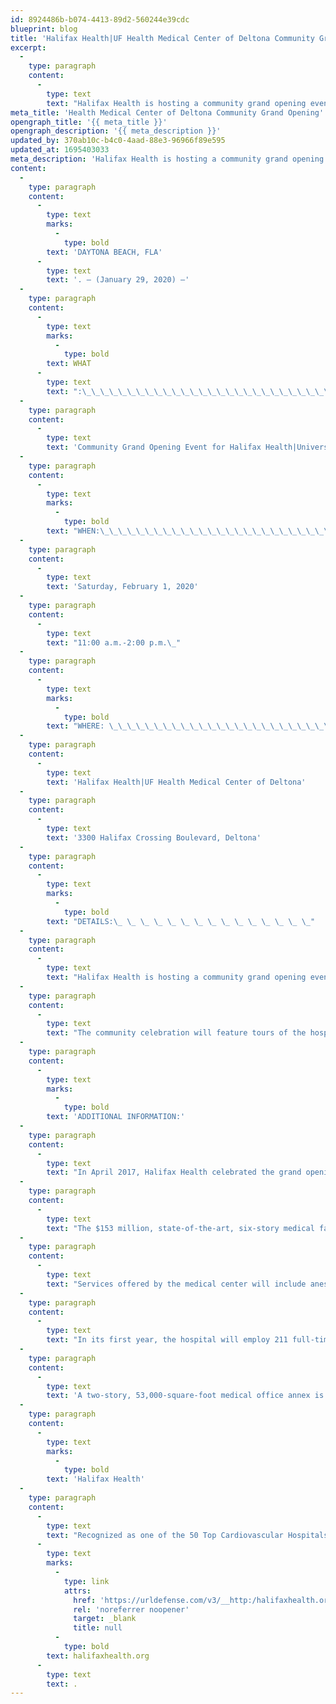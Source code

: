 ```yaml
---
id: 8924486b-b074-4413-89d2-560244e39cdc
blueprint: blog
title: 'Halifax Health|UF Health Medical Center of Deltona Community Grand Opening Event Takes Place February 1'
excerpt:
  -
    type: paragraph
    content:
      -
        type: text
        text: "Halifax Health is hosting a community grand opening event for the health system’s third hospital, Halifax Health|UF Health Medical Center of Deltona.\_ The medical center,\_which will be Deltona’s first full-service hospital, will open to serve patients on Tuesday, February 4 with 43 licensed beds.\_\_"
meta_title: 'Health Medical Center of Deltona Community Grand Opening'
opengraph_title: '{{ meta_title }}'
opengraph_description: '{{ meta_description }}'
updated_by: 370ab10c-b4c0-4aad-88e3-96966f89e595
updated_at: 1695403033
meta_description: 'Halifax Health is hosting a community grand opening event for the health system’s third hospital, Halifax Health|UF Health Medical Center of Deltona.'
content:
  -
    type: paragraph
    content:
      -
        type: text
        marks:
          -
            type: bold
        text: 'DAYTONA BEACH, FLA'
      -
        type: text
        text: '. – (January 29, 2020) –'
  -
    type: paragraph
    content:
      -
        type: text
        marks:
          -
            type: bold
        text: WHAT
      -
        type: text
        text: ":\_\_\_\_\_\_\_\_\_\_\_\_\_\_\_\_\_\_\_\_\_\_\_\_\_\_\_\_\_\_\_\_\_\_"
  -
    type: paragraph
    content:
      -
        type: text
        text: 'Community Grand Opening Event for Halifax Health|University of Florida Health Medical Center of Deltona'
  -
    type: paragraph
    content:
      -
        type: text
        marks:
          -
            type: bold
        text: "WHEN:\_\_\_\_\_\_\_\_\_\_\_\_\_\_\_\_\_\_\_\_\_\_\_\_\_\_\_\_\_\_\_\_\_"
  -
    type: paragraph
    content:
      -
        type: text
        text: 'Saturday, February 1, 2020'
  -
    type: paragraph
    content:
      -
        type: text
        text: "11:00 a.m.-2:00 p.m.\_"
  -
    type: paragraph
    content:
      -
        type: text
        marks:
          -
            type: bold
        text: "WHERE: \_\_\_\_\_\_\_\_\_\_\_\_\_\_\_\_\_\_\_\_\_\_\_\_\_\_\_\_\_\_"
  -
    type: paragraph
    content:
      -
        type: text
        text: 'Halifax Health|UF Health Medical Center of Deltona'
  -
    type: paragraph
    content:
      -
        type: text
        text: '3300 Halifax Crossing Boulevard, Deltona'
  -
    type: paragraph
    content:
      -
        type: text
        marks:
          -
            type: bold
        text: "DETAILS:\_ \_ \_ \_ \_ \_ \_ \_ \_ \_ \_ \_ \_ \_ \_"
  -
    type: paragraph
    content:
      -
        type: text
        text: "Halifax Health is hosting a community grand opening event for the health system’s third hospital, Halifax Health|UF Health Medical Center of Deltona.\_ The medical center,\_which will be Deltona’s first full-service hospital, will open to serve patients on Tuesday, February 4 with 43 licensed beds.\_\_"
  -
    type: paragraph
    content:
      -
        type: text
        text: "The community celebration will feature tours of the hospital and entertainment for children, including: Mr. Tommy’s Musical Show for Kids, food trucks, promotional\_giveaways, face painting, balloon art, a photo booth and members of Halifax Health’s Therapy Dog Team.\_ Specials guests will include the Deltona High School Junior\_ROTC, color guard, marching band and cheerleading team.\_ The Deltona Fire Department will also be in attendance."
  -
    type: paragraph
    content:
      -
        type: text
        marks:
          -
            type: bold
        text: 'ADDITIONAL INFORMATION:'
  -
    type: paragraph
    content:
      -
        type: text
        text: "In April 2017, Halifax Health celebrated the grand opening of Halifax Health Emergency Department of Deltona – Volusia and Flagler counties’ first freestanding emergency department.\_ In December of that year, the community health system hosted a groundbreaking ceremony near the site of the emergency department to celebrate the start of construction on Halifax Health Medical Center of Deltona – the city’s first hospital.\_ In 2018, the Halifax Health Board of Commissioners voted unanimously to approve a Letter of Intent to form a joint venture with University of Florida Health Shands to develop and operate the Deltona hospital.\_"
  -
    type: paragraph
    content:
      -
        type: text
        text: "The $153 million, state-of-the-art, six-story medical facility is 202,242 square feet.\_ The medical center features four operating rooms, three multipurpose special procedure rooms, 13 intensive care rooms and 30 medical/surgical rooms.\_\_"
  -
    type: paragraph
    content:
      -
        type: text
        text: "Services offered by the medical center will include anesthesiology, cardiology, emergency care, gastroenterology, general surgery, nephrology, neurology, orthopedic surgery, pathology, vascular surgery, radiology and urology.\_ Hospitalists and intensivists will be on staff."
  -
    type: paragraph
    content:
      -
        type: text
        text: "In its first year, the hospital will employ 211 full-time employees.\_ The overall economic impact of the medical center once complete is estimated to be $133 million.\_\_"
  -
    type: paragraph
    content:
      -
        type: text
        text: 'A two-story, 53,000-square-foot medical office annex is currently under construction beside the hospital and is expected to open in March 2020.'
  -
    type: paragraph
    content:
      -
        type: text
        marks:
          -
            type: bold
        text: 'Halifax Health'
  -
    type: paragraph
    content:
      -
        type: text
        text: "Recognized as one of the 50 Top Cardiovascular Hospitals™ in the United States by IBM Watson Health™, Halifax Health serves Volusia and Flagler counties, providing a continuum of healthcare services through a network of organizations including a tertiary hospital, two community hospitals, an urgent care, psychiatric services, a cancer treatment center with five outreach locations, the area’s largest hospice, a center for inpatient rehabilitation, outpatient rehabilitation clinics, primary care walk-in clinics, a clinic specializing in women’s health, a pediatric care community clinic, three children’s medical practices, a home healthcare agency, and an exclusive provider organization.\_ Halifax Health offers the area’s only Level II Trauma Center, Comprehensive Stroke Center, Center for Transplant Services, Pediatric Intensive Care Unit, Pediatric Emergency Department, Child and Adolescent Behavioral Services, complete Neurosurgical Services, OB Emergency Department and Level III Neonatal Intensive Care Unit that cares for babies born earlier than 28 weeks.\_ For more information, visit\_"
      -
        type: text
        marks:
          -
            type: link
            attrs:
              href: 'https://urldefense.com/v3/__http:/halifaxhealth.org/__;!aaPAlifS5grJ!T27h5xwRDxjFmhPbooWSeNXC_A7ADouxMrjctNgx5qUzHRW52zqAyPwzfIq1l0t3crUd$'
              rel: 'noreferrer noopener'
              target: _blank
              title: null
          -
            type: bold
        text: halifaxhealth.org
      -
        type: text
        text: .
---
```

